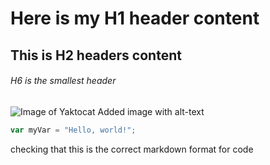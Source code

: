 # Here is my H1 header content
## This is H2 headers content
###### H6 is the smallest header




![Image of Yaktocat](https://octodex.github.com/images/yaktocat.png)
Added image with alt-text


``` javascript
var myVar = "Hello, world!";
```
checking that this is the correct markdown format for code
